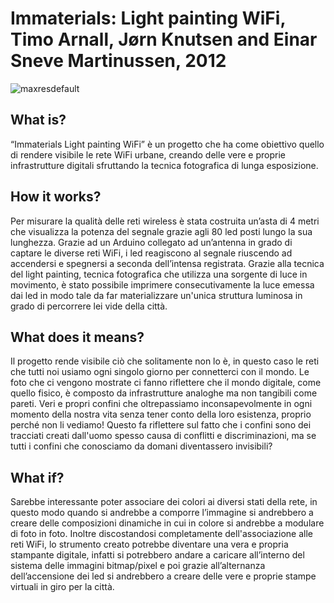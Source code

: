 # Immaterials: Light painting WiFi, Timo Arnall, Jørn Knutsen and Einar Sneve Martinussen, 2012
![maxresdefault](https://user-images.githubusercontent.com/101118083/176058016-2a870ffe-6ac0-45dc-ad82-7a922f5824a9.jpg)

## What is?
“Immaterials Light painting WiFi” è un progetto che ha come obiettivo quello di rendere visibile le rete WiFi urbane, creando delle vere e proprie infrastrutture digitali sfruttando la tecnica fotografica di lunga esposizione.
## How it works?
Per misurare la qualità delle reti wireless è stata costruita un’asta di 4 metri che visualizza la potenza del segnale grazie agli 80 led posti lungo la sua lunghezza. Grazie ad un Arduino collegato ad un’antenna in grado di captare le diverse reti WiFi, i led reagiscono al segnale riuscendo ad accendersi e spegnersi a seconda dell’intensa registrata.
Grazie alla tecnica del light painting, tecnica fotografica che utilizza una sorgente di luce in movimento, è stato possibile imprimere consecutivamente la luce emessa dai led in modo tale da far materializzare un'unica struttura luminosa in grado di percorrere lei vide della città.
## What does it means?
Il progetto rende visibile ciò che solitamente non lo è, in questo caso le reti che tutti noi usiamo ogni singolo giorno per connetterci con il mondo. Le foto che ci vengono mostrate ci fanno riflettere che il mondo digitale, come quello fisico, è composto da infrastrutture analoghe ma non tangibili come pareti. 
Veri e propri confini che oltrepassiamo inconsapevolmente in ogni momento della nostra vita senza tener conto della loro esistenza, proprio perché non li vediamo! Questo fa riflettere sul fatto che i confini sono dei  tracciati creati dall'uomo spesso causa di conflitti e discriminazioni, ma se tutti i confini che conosciamo da domani diventassero invisibili?
## What if?
Sarebbe interessante poter associare dei colori ai diversi stati della rete, in questo modo quando si andrebbe a comporre l’immagine si andrebbero a creare delle composizioni dinamiche in cui in colore si andrebbe a modulare di foto in foto.
Inoltre discostandosi completamente dell'associazione alle reti WiFi, lo strumento creato potrebbe diventare una vera e propria stampante digitale, infatti si potrebbero andare a caricare all’interno del sistema delle immagini bitmap/pixel e poi grazie all’alternanza dell’accensione dei led si andrebbero a creare delle vere e proprie stampe virtuali in giro per la città.
